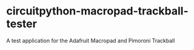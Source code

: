 # circuitpython-macropad-trackball-tester
A test application for the Adafruit Macropad and Pimoroni Trackball
